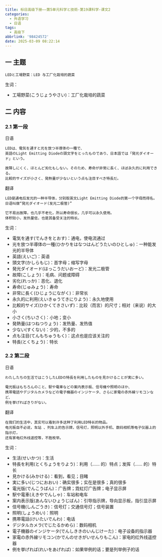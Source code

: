 ```yaml
---
title: 标日高级下册——第5单元科学と技術-第19课科学-课文2
categories:
  - 外语学习
  - 日语
tags:
  - 高级下
abbrlink: '98424572'
date: 2025-03-09 08:22:14
---
```

## 一 主题

```
LEDと工場野菜：LED 与工厂化栽培的蔬菜
```

<!--more-->

生词：

* 工場野菜(こうじょうやさい)：工厂化栽培的蔬菜

## 二  内容

### 2.1 第一段

日语

```
LEDは、電気を通すと光を放つ半導体の一種で、
英語のLight Emitting Diodeの頭文字をとったものであり、日本語では「発光ダイオード」という。

故障しにくく、ほとんど劣化もしない。そのため、寿命が非常に長く、ほぼ永久的に利用できる。
比較的サイズが小さく、発熱量が少ないという点も注目すべき特長だ。
```

翻译

```
LED是通电后发光的一种半导体，分别取英文Light Emitting Diode的第一个字母而得名。
日语叫做“発光ダイオード(发光二极管)”

它不易出故障，也几乎不老化，所以寿命很长，几乎可以永久使用。
体积较小，发热量低，也是其备受关注的特长。
```

生词：

* 電気を通す(でんきをとおす)：通电，使电流通过
* 光を放つ半導体の一種(ひかりをはなつはんどうたいのひとしゅ)：一种能发光的半导体
* 英語(えいご)：英语
* 頭文字(かしらもじ)：首字母；缩写字母
* 発光ダイオード(はっこうだいおーど)：发光二极管
* 故障(こしょう)：毛病、问题或障碍
* 劣化(れっか)：恶化、退化
* 寿命(じゅみょう)：寿命
* 非常に長く(ひじょうにながく)：非常长
* 永久的に利用(えいきゅうてきにりよう)：永久地使用
* 比較的サイズ(ひかくてきさいず)：比较（而言）的尺寸；相对（来说）的大小
* 小さく(ちいさく)：小地；变小
* 発熱量(はつねつりょう)：发热量、发热值
* 少ない(すくない)：少的，不多的
* 点も注目(てんもちゅうもく)：这点也是应该关注的
* 特長(とくちょう)：特长

### 2.2 第二段

日语

```
わたしたちの生活ではこうしたLEDの特長を利用したものを見かけることが実に多い。

電光板はもちろんのこと、駅や電車などの案内表示板、信号機や照明のほか、
携帯電話やデジタルカメラなどの電子機器のインジケータ、さらに家電の赤外線リモコンなど、
例を挙げればきりがない。
```

翻译

```
在我们的生活中，其实可以看到许多这种了利用LED特长的物品。
电光板自不必说，车站 、列车上的告示牌，信号灯，照明以外手机、数码相机等电子仪器上的指示灯，
还有家电红外线遥控等，不胜枚举。
```

生词：

* 生活(せいかつ)：生活
* 特長を利用(とくちょうをりよう)：利用（…… 的）特点；发挥（…… 的）特长
* 見かける(みかける)：看到，看见；目睹
* 実に多い(じつにおおい)：确实很多；实在是很多；真的很多
* 電光版(でんこうばん)：广告牌；霓虹灯广告牌；电子显示屏
* 駅や電車(えきやでんしゃ)：车站和电车
* 案内表示版(あんないひょうじばん)：引导指示牌，导向显示板，指引显示屏
* 信号機(しんごうき)：信号灯；交通信号灯；信号装置
* 照明(しょうめい)：照明
* 携帯電話(けいたいでんわ)：电话
* デジタルカメラ(でじたるかめら)：数码相机
* 電子機器のインジケータ(でんしききのいんじけーた)：电子设备的指示器
* 家電の赤外線リモコン(かでんのせきがいせんりもこん)：家电的红外线遥控器
* 例を挙げれば(れいをあげれば)：如果举例的话；要是列举例子的话